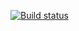 [![Build status](https://ci.appveyor.com/api/projects/status/h6btbrn59mwd8rkw?svg=true)](https://ci.appveyor.com/project/MissarvaT/ajs-9-2-task)
